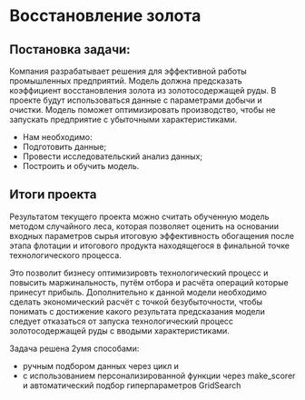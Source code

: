 # Восстановление золота
## Постановка задачи:
Компания разрабатывает решения для эффективной работы промышленных предприятий.
Модель должна предсказать коэффициент восстановления золота из золотосодержащей руды. В проекте будут использоваться данные с параметрами добычи и очистки.
Модель поможет оптимизировать производство, чтобы не запускать предприятие с убыточными характеристиками.
- Нам необходимо:
- Подготовить данные; 
- Провести исследовательский анализ данных; 
- Построить и обучить модель.

## Итоги проекта

Результатом текущего проекта можно считать обученную модель методом случайного леса, которая позволяет оценить на основании входных параметров сырья итоговую эффективность обогащения после этапа флотации и итогового продукта находящегося в финальной точке технологического процесса.

Это позволит бизнесу оптимизировть технологический процесс и повысить маржинальность, путём отбора и расчёта операций которые принесут прибыль. Дополнительно к данной модели необходимо сделать экономический расчёт с точкой безубыточности, чтобы понимать с достижение какого результата предсказания модели следует отказаться от запуска технологический процесс золотосодержащей руды с вводыми характеристиками. 

Задача решена 2умя способами: 
- ручным подбором данных через цикл и 
- с использованием персонализированной функции через make_scorer и автоматический подбор гиперпараметров GridSearch
